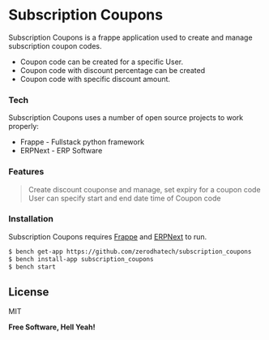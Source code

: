 # Subscription Coupons

Subscription Coupons is a frappe application used to create and manage subscription coupon codes.

  - Coupon code can be created for a specific User.
  - Coupon code with discount percentage can be created 
  - Coupon code with specific discount amount.


### Tech

Subscription Coupons uses a number of open source projects to work properly:

* Frappe - Fullstack python framework
* ERPNext - ERP Software

### Features
> Create discount couponse and manage, set expiry for a coupon code
> User can specify start and end date time of Coupon code 

### Installation

Subscription Coupons requires [Frappe](https://github.com/frappe/frappe) and [ERPNext](https://github.com/frappe/erpnext) to run.


```sh
$ bench get-app https://github.com/zerodhatech/subscription_coupons
$ bench install-app subscription_coupons
$ bench start
```



License
----

MIT


**Free Software, Hell Yeah!**

